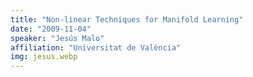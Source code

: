 ```yaml
---
title: "Non-linear Techniques for Manifold Learning"
date: "2009-11-04"
speaker: "Jesús Malo"
affiliation: "Universitat de València"
img: jesus.webp
---
```

